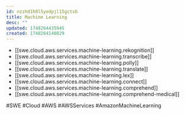 ```yaml
---
id: nzzhd1h0l5yedpjl15gctsb
title: Machine Learning
desc: ""
updated: 1748264435945
created: 1748264140829
---
```


- [[swe.cloud.aws.services.machine-learning.rekognition]]
- [[swe.cloud.aws.services.machine-learning.transcribe]]
- [[swe.cloud.aws.services.machine-learning.polly]]
- [[swe.cloud.aws.services.machine-learning.translate]]
- [[swe.cloud.aws.services.machine-learning.lex]]
- [[swe.cloud.aws.services.machine-learning.connect]]
- [[swe.cloud.aws.services.machine-learning.comprehend]]
- [[swe.cloud.aws.services.machine-learning.comprehend-medical]]

#SWE #Cloud #AWS #AWSServices #AmazonMachineLearning
